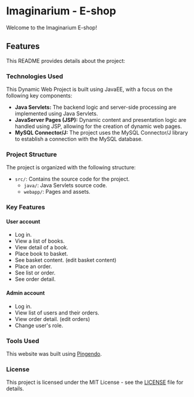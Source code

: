 # Imaginarium - E-shop

Welcome to the Imaginarium E-shop!

## Features

This README provides details about the project:

### Technologies Used

This Dynamic Web Project is built using JavaEE, with a focus on the following key components:

- **Java Servlets:** The backend logic and server-side processing are implemented using Java Servlets.
- **JavaServer Pages (JSP):** Dynamic content and presentation logic are handled using JSP, allowing for the creation of dynamic web pages.
- **MySQL Connector/J:** The project uses the MySQL Connector/J library to establish a connection with the MySQL database.

### Project Structure

The project is organized with the following structure:

- `src/`: Contains the source code for the project.
  - `java/`: Java Servlets source code.
  - `webapp/`: Pages and assets.


### Key Features

#### User account
- Log in.
- View a list of books.
- View detail of a book.
- Place book to basket.
- See basket content. (edit basket content)
- Place an order.
- See list or order.
- See order detail.

#### Admin account
- Log in.
- View list of users and their orders.
- View order detail. (edit orders)
- Change user's role.

### Tools Used

This website was built using [Pingendo](https://pingendo.com).

### License

This project is licensed under the MIT License - see the [LICENSE](LICENSE.md) file for details.